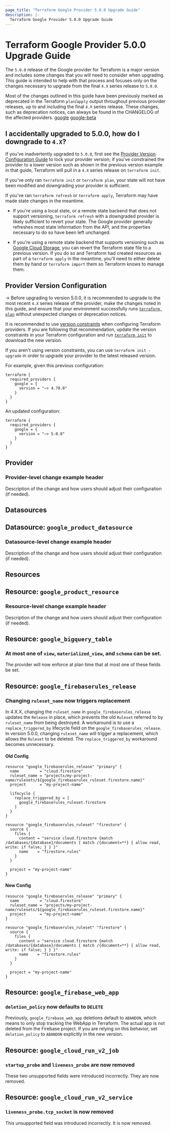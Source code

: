```yaml
---
page_title: "Terraform Google Provider 5.0.0 Upgrade Guide"
description: |-
  Terraform Google Provider 5.0.0 Upgrade Guide
---
```


# Terraform Google Provider 5.0.0 Upgrade Guide

The `5.0.0` release of the Google provider for Terraform is a major version and
includes some changes that you will need to consider when upgrading. This guide
is intended to help with that process and focuses only on the changes necessary
to upgrade from the final `4.X` series release to `5.0.0`.

Most of the changes outlined in this guide have been previously marked as
deprecated in the Terraform `plan`/`apply` output throughout previous provider
releases, up to and including the final `4.X` series release. These changes,
such as deprecation notices, can always be found in the CHANGELOG of the
affected providers. [google](https://github.com/hashicorp/terraform-provider-google/blob/main/CHANGELOG.md)
[google-beta](https://github.com/hashicorp/terraform-provider-google-beta/blob/main/CHANGELOG.md)

## I accidentally upgraded to 5.0.0, how do I downgrade to `4.X`?

If you've inadvertently upgraded to `5.0.0`, first see the
[Provider Version Configuration Guide](#provider-version-configuration) to lock
your provider version; if you've constrained the provider to a lower version
such as shown in the previous version example in that guide, Terraform will pull
in a `4.X` series release on `terraform init`.

If you've only ran `terraform init` or `terraform plan`, your state will not
have been modified and downgrading your provider is sufficient.

If you've ran `terraform refresh` or `terraform apply`, Terraform may have made
state changes in the meantime.

* If you're using a local state, or a remote state backend that does not support
versioning, `terraform refresh` with a downgraded provider is likely sufficient
to revert your state. The Google provider generally refreshes most state
information from the API, and the properties necessary to do so have been left
unchanged.

* If you're using a remote state backend that supports versioning such as
[Google Cloud Storage](https://developer.hashicorp.com/terraform/language/settings/backends/gcs),
you can revert the Terraform state file to a previous version. If you do
so and Terraform had created resources as part of a `terraform apply` in the
meantime, you'll need to either delete them by hand or `terraform import` them
so Terraform knows to manage them.

## Provider Version Configuration

-> Before upgrading to version 5.0.0, it is recommended to upgrade to the most
recent `4.X` series release of the provider, make the changes noted in this guide,
and ensure that your environment successfully runs
[`terraform plan`](https://developer.hashicorp.com/terraform/cli/commands/plan)
without unexpected changes or deprecation notices.

It is recommended to use [version constraints](https://developer.hashicorp.com/terraform/language/providers/requirements#requiring-providers)
when configuring Terraform providers. If you are following that recommendation,
update the version constraints in your Terraform configuration and run
[`terraform init`](https://developer.hashicorp.com/terraform/cli/commands/init) to download
the new version.

If you aren't using version constraints, you can use `terraform init -upgrade`
in order to upgrade your provider to the latest released version.

For example, given this previous configuration:

```hcl
terraform {
  required_providers {
    google = {
      version = "~> 4.70.0"
    }
  }
}
```

An updated configuration:

```hcl
terraform {
  required_providers {
    google = {
      version = "~> 5.0.0"
    }
  }
}
```

## Provider

### Provider-level change example header

Description of the change and how users should adjust their configuration (if needed).

## Datasources

## Datasource: `google_product_datasource`

### Datasource-level change example header

Description of the change and how users should adjust their configuration (if needed).

## Resources

## Resource: `google_product_resource`

### Resource-level change example header

Description of the change and how users should adjust their configuration (if needed).

## Resource: `google_bigquery_table`

### At most one of `view`, `materialized_view`, and `schema` can be set.

The provider will now enforce at plan time that at most one of these fields be set.

## Resource: `google_firebaserules_release`

### Changing `ruleset_name` now triggers replacement

In 4.X.X, changing the `ruleset_name` in `google_firebaserules_release` updates the `Release` in place, which prevents the old `Ruleset` referred to by `ruleset_name` from being destroyed. A workaround is to use a `replace_triggered_by` lifecycle field on the `google_firebaserules_release`. In version 5.0.0, changing `ruleset_name` will trigger a replacement, which allows the `Ruleset` to be deleted. The `replace_triggered_by` workaround becomes unnecessary.

#### Old Config

```hcl
resource "google_firebaserules_release" "primary" {
  name         = "cloud.firestore"
  ruleset_name = "projects/my-project-name/rulesets/${google_firebaserules_ruleset.firestore.name}"
  project      = "my-project-name"

  lifecycle {
    replace_triggered_by = [
      google_firebaserules_ruleset.firestore
    ]
  }
}

resource "google_firebaserules_ruleset" "firestore" {
  source {
    files {
      content = "service cloud.firestore {match /databases/{database}/documents { match /{document=**} { allow read, write: if false; } } }"
      name    = "firestore.rules"
    }
  }

  project = "my-project-name"
}
```

#### New Config

```hcl
resource "google_firebaserules_release" "primary" {
  name         = "cloud.firestore"
  ruleset_name = "projects/my-project-name/rulesets/${google_firebaserules_ruleset.firestore.name}"
  project      = "my-project-name"
}

resource "google_firebaserules_ruleset" "firestore" {
  source {
    files {
      content = "service cloud.firestore {match /databases/{database}/documents { match /{document=**} { allow read, write: if false; } } }"
      name    = "firestore.rules"
    }
  }

  project = "my-project-name"
}
```

## Resource: `google_firebase_web_app`

### `deletion_policy` now defaults to `DELETE`

Previously, `google_firebase_web_app` deletions default to `ABANDON`, which means to only stop tracking the WebApp in Terraform. The actual app is not deleted from the Firebase project. If you are relying on this behavior, set `deletion_policy` to `ABANDON` explicitly in the new version.

## Resource: `google_cloud_run_v2_job`

### `startup_probe` and `liveness_probe` are now removed

These two unsupported fields were introduced incorrectly. They are now removed.

## Resource: `google_cloud_run_v2_service`

### `liveness_probe.tcp_socket` is now removed

This unsupported field was introduced incorrectly. It is now removed.

